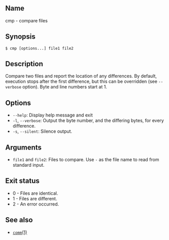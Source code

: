 ## Name

cmp - compare files

## Synopsis

```**sh
$ cmp [options...] file1 file2
```

## Description

Compare two files and report the location of any differences. By default, execution stops after the first difference, but this can be overridden (see `--verbose` option). Byte and line numbers start at 1. 

## Options

* `--help`: Display help message and exit
* `-l`, `--verbose`: Output the byte number, and the differing bytes, for every difference.
* `-s`, `--silent`: Silence output.

## Arguments

* `file1` and `file2`: Files to compare. Use `-` as the file name to read from standard input.

## Exit status

* 0 - Files are identical.
* 1 - Files are different.
* 2 - An error occurred.

## See also
* [`comm`(1)](help://man/1/comm)

